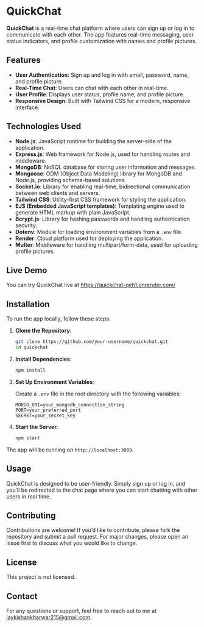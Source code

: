 # QuickChat

**QuickChat** is a real-time chat platform where users can sign up or log in to communicate with each other. The app features real-time messaging, user status indicators, and profile customization with names and profile pictures.

## Features

- **User Authentication**: Sign up and log in with email, password, name, and profile picture.
- **Real-Time Chat**: Users can chat with each other in real-time.
- **User Profile**: Displays user status, profile name, and profile picture.
- **Responsive Design**: Built with Tailwind CSS for a modern, responsive interface.

## Technologies Used

- **Node.js**: JavaScript runtime for building the server-side of the application.
- **Express.js**: Web framework for Node.js, used for handling routes and middleware.
- **MongoDB**: NoSQL database for storing user information and messages.
- **Mongoose**: ODM (Object Data Modeling) library for MongoDB and Node.js, providing schema-based solutions.
- **Socket.io**: Library for enabling real-time, bidirectional communication between web clients and servers.
- **Tailwind CSS**: Utility-first CSS framework for styling the application.
- **EJS (Embedded JavaScript templates)**: Templating engine used to generate HTML markup with plain JavaScript.
- **Bcrypt.js**: Library for hashing passwords and handling authentication security.
- **Dotenv**: Module for loading environment variables from a `.env` file.
- **Render**: Cloud platform used for deploying the application.
- **Multer**: Middleware for handling multipart/form-data, used for uploading profile pictures.

## Live Demo

You can try QuickChat live at https://quickchat-qeh1.onrender.com/

## Installation

To run the app locally, follow these steps:

1. **Clone the Repository**:

   ```bash
   git clone https://github.com/your-username/quickchat.git
   cd quickchat
   ```

2. **Install Dependencies**:

   ```bash
   npm install
   ```

3. **Set Up Environment Variables**:

   Create a `.env` file in the root directory with the following variables:

   ```env
   MONGO_URI=your_mongodb_connection_string
   PORT=your_preferred_port
   SECRET=your_secret_key
   ```

4. **Start the Server**:

   ```bash
   npm start
   ```

The app will be running on `http://localhost:3000`.

## Usage

QuickChat is designed to be user-friendly. Simply sign up or log in, and you’ll be redirected to the chat page where you can start chatting with other users in real time.

## Contributing

Contributions are welcome! If you’d like to contribute, please fork the repository and submit a pull request. For major changes, please open an issue first to discuss what you would like to change.

## License

This project is not licensed.

## Contact

For any questions or support, feel free to reach out to me at [jaykishankharwar215@gmail.com](mailto:jaykishankharwar215@gmail.com).
